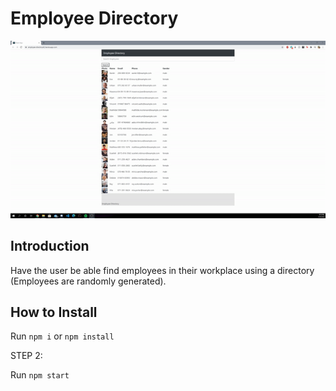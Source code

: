 # Employee Directory

![Main](Img/Main.gif)

## Introduction

Have the user be able find employees in their workplace using a directory (Employees are randomly generated). 

## How to Install

Run ```npm i``` or ```npm install```

STEP 2:

Run ``` npm start ```
